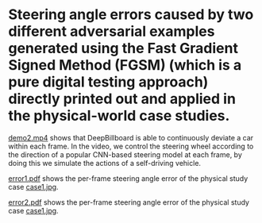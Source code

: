 
# Steering angle errors caused by two different adversarial examples generated using the Fast Gradient Signed Method (FGSM) (which is a pure digital testing approach) directly printed out and applied in the physical-world case studies.

[demo2.mp4](demo2.mp4) shows that DeepBillboard is able to continuously deviate a car within each frame. In the video, we control the steering wheel according to the direction of a popular CNN-based steering model at each frame, by doing this we simulate the actions of a self-driving vehicle. 
 
[error1.pdf](error1.pdf) shows the per-frame steering angle error of the physical study case [case1.jpg](case1.jpg). 

[error2.pdf](error2.pdf) shows the per-frame steering angle error of the physical study case [case1.jpg](case1.jpg).

